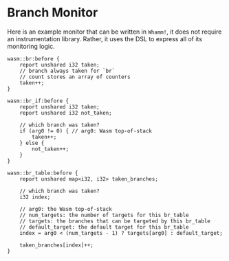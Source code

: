 # Branch Monitor #

Here is an example monitor that can be written in `Whamm!`, it does not require an instrumentation library.
Rather, it uses the DSL to express all of its monitoring logic.

```
wasm::br:before {
    report unshared i32 taken;
    // branch always taken for `br`
    // count stores an array of counters
    taken++;
}

wasm::br_if:before {
    report unshared i32 taken;
    report unshared i32 not_taken;
    
    // which branch was taken?
    if (arg0 != 0) { // arg0: Wasm top-of-stack
        taken++;
    } else {
        not_taken++;
    }
}

wasm::br_table:before {
    report unshared map<i32, i32> taken_branches;
    
    // which branch was taken?
    i32 index;
    
    // arg0: the Wasm top-of-stack
    // num_targets: the number of targets for this br_table
    // targets: the branches that can be targeted by this br_table
    // default_target: the default target for this br_table
    index = arg0 < (num_targets - 1) ? targets[arg0] : default_target;
    
    taken_branches[index]++;
}
```
